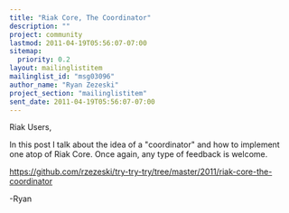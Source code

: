 ```yaml
---
title: "Riak Core, The Coordinator"
description: ""
project: community
lastmod: 2011-04-19T05:56:07-07:00
sitemap:
  priority: 0.2
layout: mailinglistitem
mailinglist_id: "msg03096"
author_name: "Ryan Zezeski"
project_section: "mailinglistitem"
sent_date: 2011-04-19T05:56:07-07:00
---
```



Riak Users,

In this post I talk about the idea of a "coordinator" and how to implement
one atop of Riak Core. Once again, any type of feedback is welcome.

https://github.com/rzezeski/try-try-try/tree/master/2011/riak-core-the-coordinator

-Ryan
